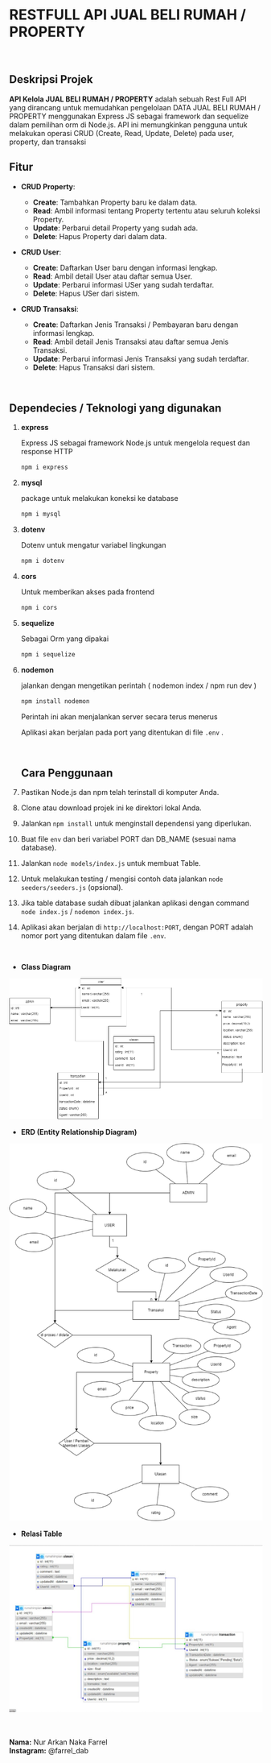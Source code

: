 # RESTFULL API JUAL BELI RUMAH / PROPERTY
<br>

## Deskripsi Projek 

**API Kelola JUAL BELI RUMAH / PROPERTY** adalah sebuah Rest Full API yang dirancang untuk memudahkan pengelolaan DATA JUAL BELI RUMAH / PROPERTY menggunakan Express JS sebagai framework dan sequelize dalam pemilihan orm di Node.js. API ini memungkinkan pengguna untuk melakukan operasi CRUD (Create, Read, Update, Delete) pada user, property, dan transaksi

## Fitur

- **CRUD Property**: 
  - **Create**: Tambahkan Property baru ke dalam data.
  - **Read**: Ambil informasi tentang Property tertentu atau seluruh koleksi Property.
  - **Update**: Perbarui detail Property yang sudah ada.
  - **Delete**: Hapus Property dari dalam data.

- **CRUD User**: 
  - **Create**: Daftarkan User baru dengan informasi lengkap.
  - **Read**: Ambil detail User atau daftar semua User.
  - **Update**: Perbarui informasi USer yang sudah terdaftar.
  - **Delete**: Hapus USer dari sistem.

- **CRUD Transaksi**: 
  - **Create**: Daftarkan Jenis Transaksi / Pembayaran baru dengan informasi lengkap.
  - **Read**: Ambil detail Jenis Transaksi atau daftar semua Jenis Transaksi.
  - **Update**: Perbarui informasi Jenis Transaksi yang sudah terdaftar.
  - **Delete**: Hapus Transaksi  dari sistem.


<br>

## Dependecies / Teknologi yang digunakan

1. **express**

    Express JS sebagai framework Node.js untuk mengelola request dan response HTTP

    ```bash
   npm i express
    ```

2. **mysql**

    package untuk melakukan koneksi ke database

    ```bash
    npm i mysql
    ```

3. **dotenv**

    Dotenv untuk mengatur variabel lingkungan
    ```bash
    npm i dotenv
    ```

4. **cors**

    Untuk memberikan akses pada frontend

    ```bash
    npm i cors
    ```
5. **sequelize**

    Sebagai Orm yang dipakai

    ```bash
    npm i sequelize
    ```
6. **nodemon**

    jalankan dengan mengetikan perintah ( nodemon index / npm run dev )

    ```bash
    npm install nodemon
    ```

    Perintah ini akan menjalankan server secara terus menerus

    Aplikasi akan berjalan pada port yang ditentukan di file `.env` .

    <br>

    ## Cara Penggunaan

1. Pastikan Node.js dan npm telah terinstall di komputer Anda.
2. Clone atau download projek ini ke direktori lokal Anda.
3. Jalankan `npm install` untuk menginstall dependensi yang diperlukan.
4. Buat file `env` dan beri variabel PORT dan DB_NAME (sesuai nama database).
5. Jalankan `node models/index.js` untuk membuat Table.
6. Untuk melakukan testing / mengisi contoh data jalankan `node seeders/seeders.js` (opsional).
6. Jika table database sudah dibuat jalankan aplikasi dengan command `node index.js` / `nodemon index.js`.
7. Aplikasi akan berjalan di `http://localhost:PORT`, dengan PORT adalah nomor port yang ditentukan dalam file `.env`.

<br>


- **Class Diagram**

<img src="./image/cDiagram.png" />

<br>

- **ERD (Entity Relationship Diagram)**

<img src="./image/ERD.png" />

<br>


- **Relasi Table**

<img src="./image/relasii.jpeg" />

<br>
<br>
<br>

**Nama:** Nur Arkan Naka Farrel <br>
**Instagram:** @farrel_dab <br>
<br>